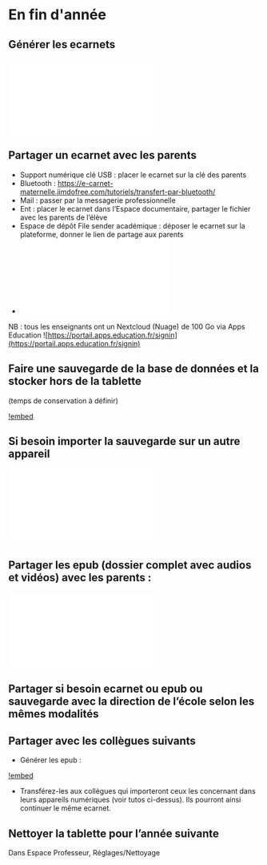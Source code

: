 # En fin d'année


## Générer les ecarnets

![En fin de période génération des documents](../85-07-tutoEnFinDePeriode/index.html#en_fin_de_periode_generation_des_documents)


## Partager un ecarnet avec les parents

- Support numérique clé USB : placer le ecarnet sur la clé des parents
- Bluetooth : https://e-carnet-maternelle.jimdofree.com/tutoriels/transfert-par-bluetooth/
- Mail : passer par la messagerie professionnelle
- Ent : placer le ecarnet dans l’Espace documentaire, partager le fichier avec les parents de l’élève
- Espace de dépôt File sender académique : déposer le ecarnet sur la plateforme, donner le lien de partage aux parents
- ![Espace de stockage Nextcloud enseignant](../85-21-tutoPartageParents/index.html#rendre_disponible_les_fichiers_depuis_un_espace_de_stockage_sur_le_cloud)

NB : tous les enseignants ont un Nextcloud (Nuage) de 100 Go via Apps Education ![https://portail.apps.education.fr/signin](https://portail.apps.education.fr/signin)

## Faire une sauvegarde de la base de données et la stocker hors de la tablette

(temps de conservation à définir)

[!embed](https://www.youtube.com/watch?v=XnWCbibt2BA)

## Si besoin importer la sauvegarde sur un autre appareil

![importer la sauvegarde](../85-11-tutoChangerTablette/index.html)

## Partager les epub (dossier complet avec audios et vidéos) avec les parents :

![Partager les epub](../85-21-tutoPartageParents/index.html)


## Partager si besoin ecarnet ou epub ou sauvegarde avec la direction de l’école selon les mêmes modalités


## Partager avec les collègues suivants

- Générer les epub : 

[!embed](https://www.youtube.com/watch?v=GhVrjU4nTns)

- Transférez-les aux collègues qui importeront ceux les concernant dans leurs appareils numériques (voir tutos ci-dessus). Ils pourront ainsi continuer le même ecarnet.


## Nettoyer la tablette pour l’année suivante

Dans Espace Professeur, Réglages/Nettoyage


